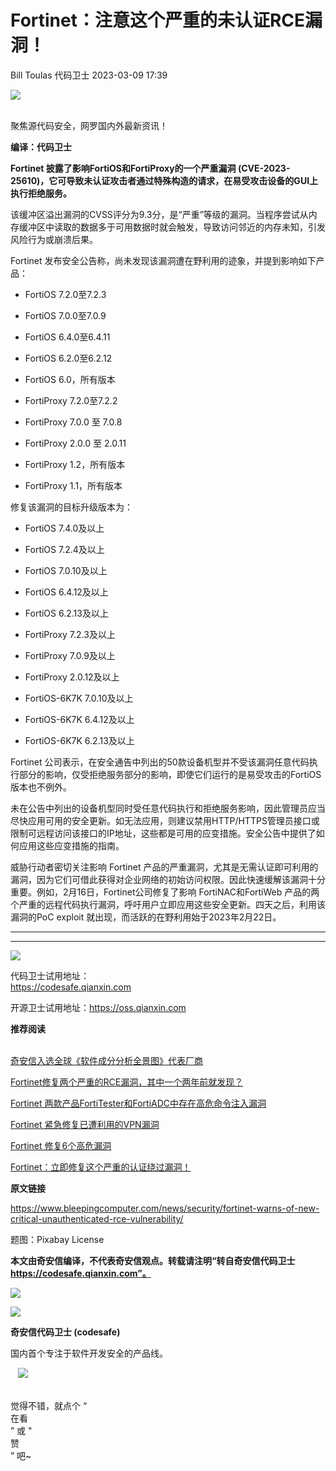 #  Fortinet：注意这个严重的未认证RCE漏洞！   
Bill Toulas  代码卫士   2023-03-09 17:39  
  
![](https://mmbiz.qpic.cn/mmbiz_gif/Az5ZsrEic9ot90z9etZLlU7OTaPOdibteeibJMMmbwc29aJlDOmUicibIRoLdcuEQjtHQ2qjVtZBt0M5eVbYoQzlHiaw/640?wx_fmt=gif "")  
  
   
聚焦源代码安全，网罗国内外最新资讯！  
  
**编译：代码卫士**  
  
**Fortinet 披露了影响FortiOS和FortiProxy的一个严重漏洞 (CVE-2023-25610)，它可导致未认证攻击者通过特殊构造的请求，在易受攻击设备的GUI上执行拒绝服务。**  
  
  
该缓冲区溢出漏洞的CVSS评分为9.3分，是“严重”等级的漏洞。当程序尝试从内存缓冲区中读取的数据多于可用数据时就会触发，导致访问邻近的内存未知，引发风险行为或崩溃后果。  
  
Fortinet 发布安全公告称，尚未发现该漏洞遭在野利用的迹象，并提到影响如下产品：  
  
- FortiOS 7.2.0至7.2.3  
  
- FortiOS 7.0.0至7.0.9  
  
- FortiOS 6.4.0至6.4.11  
  
- FortiOS 6.2.0至6.2.12  
  
- FortiOS 6.0，所有版本  
  
- FortiProxy 7.2.0至7.2.2  
  
- FortiProxy 7.0.0 至 7.0.8  
  
- FortiProxy 2.0.0 至 2.0.11  
  
- FortiProxy 1.2，所有版本  
  
- FortiProxy 1.1，所有版本  
  
  
  
修复该漏洞的目标升级版本为：  
  
- FortiOS 7.4.0及以上  
  
- FortiOS 7.2.4及以上  
  
- FortiOS 7.0.10及以上  
  
- FortiOS 6.4.12及以上  
  
- FortiOS 6.2.13及以上  
  
- FortiProxy 7.2.3及以上  
  
- FortiProxy 7.0.9及以上  
  
- FortiProxy 2.0.12及以上  
  
- FortiOS-6K7K 7.0.10及以上  
  
- FortiOS-6K7K 6.4.12及以上  
  
- FortiOS-6K7K 6.2.13及以上  
  
  
  
  
Fortinet 公司表示，在安全通告中列出的50款设备机型并不受该漏洞任意代码执行部分的影响，仅受拒绝服务部分的影响，即使它们运行的是易受攻击的FortiOS 版本也不例外。  
  
未在公告中列出的设备机型同时受任意代码执行和拒绝服务影响，因此管理员应当尽快应用可用的安全更新。如无法应用，则建议禁用HTTP/HTTPS管理员接口或限制可远程访问该接口的IP地址，这些都是可用的应变措施。安全公告中提供了如何应用这些应变措施的指南。  
  
威胁行动者密切关注影响 Fortinet 产品的严重漏洞，尤其是无需认证即可利用的漏洞，因为它们可借此获得对企业网络的初始访问权限。因此快速缓解该漏洞十分重要。例如，2月16日，Fortinet公司修复了影响 FortiNAC和FortiWeb 产品的两个严重的远程代码执行漏洞，呼吁用户立即应用这些安全更新。四天之后，利用该漏洞的PoC exploit 就出现，而活跃的在野利用始于2023年2月22日。  
  
  
****  
****  
  
![](https://mmbiz.qpic.cn/mmbiz_png/oBANLWYScMQZeSribxs2yU1w56EMvgX9cDBCiabniazxdxtQ25cBCAd5vBJIM2sOv1khjzwwViaT0pS74U6piaiauiaGA/640?wx_fmt=png "")  
  
  
  
代码卫士试用地址：  
https://codesafe.qianxin.com  
  
开源卫士试用地址：https://oss.qianxin.com  
  
  
  
  
  
  
  
  
  
  
  
  
**推荐阅读**  
  
[](http://mp.weixin.qq.com/s?__biz=MzI2NTg4OTc5Nw==&mid=2247511052&idx=3&sn=fb116392e405ae62e6c339117fffdb59&chksm=ea949d66dde31470758b6ee8f9dbecdb67ef6c0c8af277f26b83b60dbac95748d28db787a4b4&scene=21#wechat_redirect)  
[奇安信入选全球《软件成分分析全景图》代表厂商](http://mp.weixin.qq.com/s?__biz=MzI2NTg4OTc5Nw==&mid=2247515374&idx=1&sn=8b491039bc40f1e5d4e1b29d8c95f9e7&chksm=ea948d84dde30492f8a6c9953f69dbed1f483b6bc9b4480cab641fbc69459d46bab41cdc4859&scene=21#wechat_redirect)  
  
  
[Fortinet修复两个严重的RCE漏洞，其中一个两年前就发现？](http://mp.weixin.qq.com/s?__biz=MzI2NTg4OTc5Nw==&mid=2247515647&idx=1&sn=b8f00a46755a56f7d9aed5ae56c1b4e4&chksm=ea948c95dde305837c4ef5d418e236f9718061ffd9b877fde4fc8a267a7bf0b9910d885f6ea4&scene=21#wechat_redirect)  
  
  
[Fortinet 两款产品FortiTester和FortiADC中存在高危命令注入漏洞](http://mp.weixin.qq.com/s?__biz=MzI2NTg4OTc5Nw==&mid=2247515203&idx=1&sn=0154c72722b8b2c44432c3c779bc5ce6&chksm=ea948d29dde3043f88a8f390467e5fe9417ffdbb15210cc62b5ca63cb1bb7d11d80897439b47&scene=21#wechat_redirect)  
  
  
[Fortinet 紧急修复已遭利用的VPN漏洞](http://mp.weixin.qq.com/s?__biz=MzI2NTg4OTc5Nw==&mid=2247514989&idx=1&sn=d69be3f378da5be4993977d510a35a5b&chksm=ea948a07dde303111a95aab98531af127bcaa9ad279aa46a8fbf4f7e56f0053a9bc6ba7c4ac8&scene=21#wechat_redirect)  
  
  
[Fortinet 修复6个高危漏洞](http://mp.weixin.qq.com/s?__biz=MzI2NTg4OTc5Nw==&mid=2247514392&idx=2&sn=d3a167944c3d8a1d891c716450e26210&chksm=ea948872dde3016465bc0576d1de3d5f0be89e0a4cf7ef01370a82224cb557ef613a3252ccd8&scene=21#wechat_redirect)  
  
  
[Fortinet：立即修复这个严重的认证绕过漏洞！](http://mp.weixin.qq.com/s?__biz=MzI2NTg4OTc5Nw==&mid=2247514120&idx=2&sn=e9b6c1a8e128a9eee70880b0fc3cce94&chksm=ea948962dde300745ee1435a5b05de3016d29440d127c2f0dad65ea6b5b80bc83b6a301afaec&scene=21#wechat_redirect)  
  
  
  
  
**原文链接**  
  
  
https://www.bleepingcomputer.com/news/security/fortinet-warns-of-new-critical-unauthenticated-rce-vulnerability/  
  
  
题图：Pixabay License  
  
  
**本文由奇安信编译，不代表奇安信观点。转载请注明“转自奇安信代码卫士 https://codesafe.qianxin.com”。**  
  
  
  
  
![](https://mmbiz.qpic.cn/mmbiz_jpg/oBANLWYScMSf7nNLWrJL6dkJp7RB8Kl4zxU9ibnQjuvo4VoZ5ic9Q91K3WshWzqEybcroVEOQpgYfx1uYgwJhlFQ/640?wx_fmt=jpeg "")  
  
![](https://mmbiz.qpic.cn/mmbiz_jpg/oBANLWYScMSN5sfviaCuvYQccJZlrr64sRlvcbdWjDic9mPQ8mBBFDCKP6VibiaNE1kDVuoIOiaIVRoTjSsSftGC8gw/640?wx_fmt=jpeg "")  
  
**奇安信代码卫士 (codesafe)**  
  
国内首个专注于软件开发安全的产品线。  
  
   ![](https://mmbiz.qpic.cn/mmbiz_gif/oBANLWYScMQ5iciaeKS21icDIWSVd0M9zEhicFK0rbCJOrgpc09iaH6nvqvsIdckDfxH2K4tu9CvPJgSf7XhGHJwVyQ/640?wx_fmt=gif "")  
  
   
觉得不错，就点个 “  
在看  
” 或 "  
赞  
” 吧~  
  
